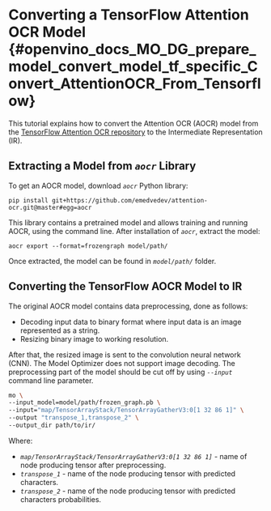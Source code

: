 # Converting a TensorFlow Attention OCR Model {#openvino_docs_MO_DG_prepare_model_convert_model_tf_specific_Convert_AttentionOCR_From_Tensorflow}

This tutorial explains how to convert the Attention OCR (AOCR) model from the [TensorFlow Attention OCR repository](https://github.com/emedvedev/attention-ocr) to the Intermediate Representation (IR).

## Extracting a Model from *`aocr`* Library

To get an AOCR model, download *`aocr`* Python library:
```
pip install git+https://github.com/emedvedev/attention-ocr.git@master#egg=aocr
```
This library contains a pretrained model and allows training and running AOCR, using the command line. After installation of *`aocr`*, extract the model:
```
aocr export --format=frozengraph model/path/
```
Once extracted, the model can be found in *`model/path/`* folder.

## Converting the TensorFlow AOCR Model to IR

The original AOCR model contains data preprocessing, done as follows:
* Decoding input data to binary format where input data is an image represented as a string.
* Resizing binary image to working resolution.

After that, the resized image is sent to the convolution neural network (CNN). The Model Optimizer does not support image decoding. The preprocessing part of the model should be cut off by using *`--input`* command line parameter.
```sh
mo \
--input_model=model/path/frozen_graph.pb \
--input="map/TensorArrayStack/TensorArrayGatherV3:0[1 32 86 1]" \
--output "transpose_1,transpose_2" \
--output_dir path/to/ir/
```

Where:
* *`map/TensorArrayStack/TensorArrayGatherV3:0[1 32 86 1]`* - name of node producing tensor after preprocessing.
* *`transpose_1`* - name of the node producing tensor with predicted characters.
* *`transpose_2`* - name of the node producing tensor with predicted characters probabilities.